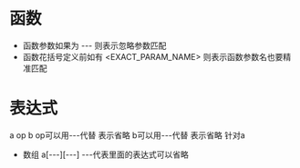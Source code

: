 # 函数
- 函数参数如果为 ---  则表示忽略参数匹配
- 函数花括号定义前如有  <EXACT_PARAM_NAME>  则表示函数参数名也要精准匹配


# 表达式
a op b
op可以用---代替 表示省略
b可以用---代替 表示省略
针对a
- 数组  a[---][---] ---代表里面的表达式可以省略
